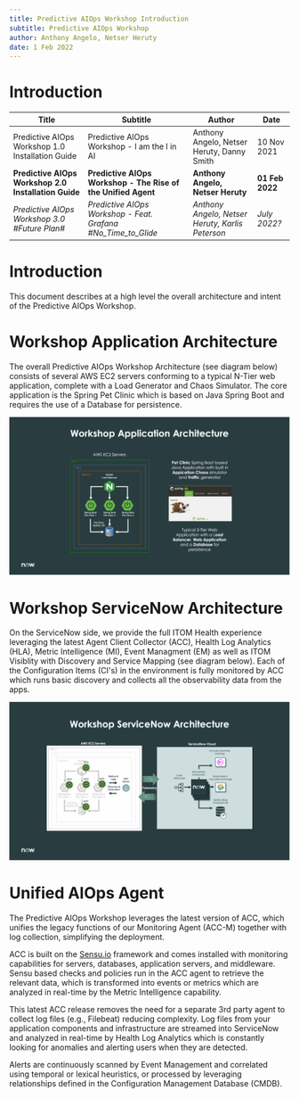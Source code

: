 ```yaml
---
title: Predictive AIOps Workshop Introduction
subtitle: Predictive AIOps Workshop
author: Anthony Angelo, Netser Heruty
date: 1 Feb 2022
---
```

# Introduction

Title | Subtitle | Author | Date
--- | --- | --- | --- 
Predictive AIOps Workshop 1.0 Installation Guide | Predictive AIOps Workshop - I am the I in AI | Anthony Angelo, Netser Heruty, Danny Smith | 10 Nov 2021
**Predictive AIOps Workshop 2.0 Installation Guide** | **Predictive AIOps Workshop - The Rise of the Unified Agent** | **Anthony Angelo, Netser Heruty** | **01 Feb 2022**
_Predictive AIOps Workshop 3.0 #Future Plan#_ | _Predictive AIOps Workshop - Feat. Grafana #No_Time_to_Glide_ | _Anthony Angelo, Netser Heruty, Karlis Peterson_ | _July 2022?_

# Introduction

This document describes at a high level the overall architecture and intent of the Predictive AIOps Workshop. 

# Workshop Application Architecture

The overall Predictive AIOps Workshop Architecture (see diagram below) consists of several AWS EC2 servers conforming to a typical N-Tier web application, complete with a Load Generator and Chaos Simulator. The core application is the Spring Pet Clinic which is based on Java Spring Boot and requires the use of a Database for persistence.

![image](workshop-app-arch.png)

# Workshop ServiceNow Architecture

On the ServiceNow side, we provide the full ITOM Health experience leveraging the latest Agent Client Collector (ACC), Health Log Analytics (HLA), Metric Intelligence (MI), Event Managment (EM) as well as ITOM Visiblity with Discovery and Service Mapping (see diagram below). Each of the Configuration Items (CI's) in the environment is fully monitored by ACC which runs basic discovery and collects all the observability data from the apps.

![image](workshop-sn-arch.png)

# Unified AIOps Agent

The Predictive AIOps Workshop leverages the latest version of ACC, which unifies the legacy functions of our Monitoring Agent (ACC-M) together with log collection, simplifying the deployment.

ACC is built on the [Sensu.io](https://sensu.io) framework and comes installed with monitoring capabilities for servers, databases, application servers, and middleware. Sensu based checks and policies run in the ACC agent to retrieve the relevant data, which is transformed into events or metrics which are analyzed in real-time by the Metric Intelligence capability. 

This latest ACC release removes the need for a separate 3rd party agent to collect log files (e.g., Filebeat) reducing complexity. Log files from your application components and infrastructure are streamed into ServiceNow and analyzed in real-time by Health Log Analytics which is constantly looking for anomalies and alerting users when they are detected. 

Alerts are continuously scanned by Event Management and correlated using temporal or lexical heuristics, or processed by leveraging relationships defined in the Configuration Management Database (CMDB).